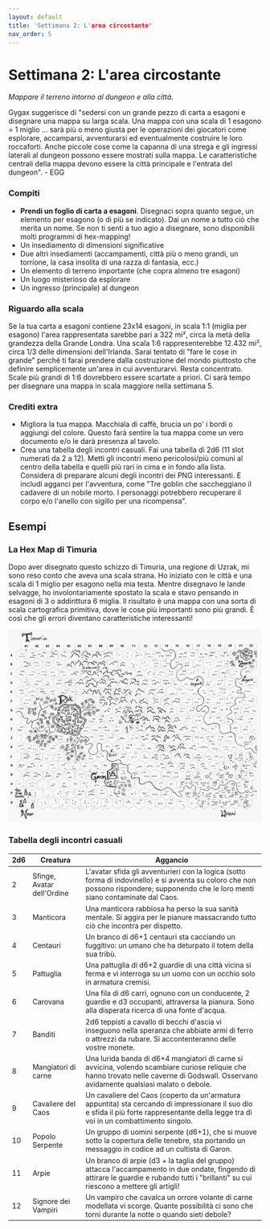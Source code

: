 ```yaml
---
layout: default
title: 'Settimana 2: L'area circostante'
nav_order: 5
---
```


# Settimana 2: L'area circostante

*Mappare il terreno intorno al dungeon e alla città.*

Gygax suggerisce di "sedersi con un grande pezzo di carta a esagoni e disegnare una mappa su larga scala. Una mappa con una scala di 1 esagono = 1 miglio ... sarà più o meno giusta per le operazioni dei giocatori come esplorare, accamparsi, avventurarsi ed eventualmente costruire le loro roccaforti. Anche piccole cose come la capanna di una strega e gli ingressi laterali al dungeon possono essere mostrati sulla mappa. Le caratteristiche centrali della mappa devono essere la città principale e l'entrata del dungeon". - EGG

### Compiti
- **Prendi un foglio di carta a esagoni**. Disegnaci sopra quanto segue, un elemento per esagono (o di più se indicato). Dai un nome a tutto ciò che merita un nome. Se non ti senti a tuo agio a disegnare, sono disponibili molti programmi di hex-mapping!
- Un insediamento di dimensioni significative
- Due altri insediamenti (accampamenti, città più o meno grandi, un torrione, la casa insolita di una razza di fantasia, ecc.)
- Un elemento di terreno importante (che copra almeno tre esagoni)
- Un luogo misterioso da esplorare
- Un ingresso (principale) al dungeon

### Riguardo alla scala
Se la tua carta a esagoni contiene 23x14 esagoni, in scala 1:1 (miglia per esagono) l'area rappresentata sarebbe pari a 322 mi², circa la metà della grandezza della Grande Londra. Una scala 1:6 rappresenterebbe 12.432 mi², circa 1/3 delle dimensioni dell'Irlanda. Sarai tentato di "fare le cose in grande" perché ti farai prendere dalla costruzione del mondo piuttosto che definire semplicemente un'area in cui avventurarvi. Resta concentrato. Scale più grandi di 1:6 dovrebbero essere scartate a priori. Ci sarà tempo per disegnare una mappa in scala maggiore nella settimana 5.

### Crediti extra
- Migliora la tua mappa. Macchiala di caffè, brucia un po' i bordi o aggiungi del colore. Questo farà sentire la tua mappa come un vero documento e/o le darà presenza al tavolo.
- Crea una tabella degli incontri casuali. Fai una tabella di 2d6 (11 slot numerati da 2 a 12). Metti gli incontri meno pericolosi/più comuni al centro della tabella e quelli più rari in cima e in fondo alla lista. Considera di preparare alcuni degli incontri dei PNG interessanti. E includi agganci per l'avventura, come "Tre goblin che saccheggiano il cadavere di un nobile morto. I personaggi potrebbero recuperare il corpo e/o l'anello con sigillo per una ricompensa".

## Esempi

### La Hex Map di Timuria
Dopo aver disegnato questo schizzo di Timuria, una regione di Uzrak, mi sono reso conto che aveva una scala strana. Ho iniziato con le città e una scala di 1 miglio per esagono nella mia testa. Mentre disegnavo le lande selvagge, ho involontariamente spostato la scala e stavo pensando in esagoni di 3 o addirittura 6 miglia. Il risultato è una mappa con una sorta di scala cartografica primitiva, dove le cose più importanti sono più grandi. È così che gli errori diventano caratteristiche interessanti!

![Timura Hex Map](img/timuria.png)

### Tabella degli incontri casuali

| 2d6 | Creatura                   | Aggancio                                                                                                                                                                                  |
|-----|----------------------------|-------------------------------------------------------------------------------------------------------------------------------------------------------------------------------------------|
| 2   | Sfinge, Avatar dell'Ordine | L'avatar sfida gli avventurieri con la logica (sotto forma di indovinello) e si avventa su coloro che non possono rispondere; supponendo che le loro menti siano contaminate dal Caos.    |
| 3   | Manticora                  | Una manticora rabbiosa ha perso la sua sanità mentale. Si aggira per le pianure massacrando tutto ciò che incontra per dispetto.                                                          |
| 4   | Centauri                   | Un branco di d6+1 centauri sta cacciando un fuggitivo: un umano che ha deturpato il totem della sua tribù.                                                                                |
| 5   | Pattuglia                  | Una pattuglia di d6+2 guardie di una città vicina si ferma e vi interroga su un uomo con un occhio solo in armatura cremisi.                                                              |
| 6   | Carovana                   | Una fila di d6 carri, ognuno con un conducente, 2 guardie e d3 occupanti, attraversa la pianura. Sono alla disperata ricerca di una fonte d'acqua.                                        |
| 7   | Banditi                    | 2d6 teppisti a cavallo di becchi d'ascia vi inseguono nella speranza che abbiate armi di ferro o attrezzi da rubare. Si accontenteranno delle vostre monete.                              |
| 8   | Mangiatori di carne        | Una lurida banda di d6+4 mangiatori di carne si avvicina, volendo scambiare curiose reliquie che hanno trovato nelle caverne di Godswall. Osservano avidamente qualsiasi malato o debole. |
| 9   | Cavaliere del Caos         | Un cavaliere del Caos (coperto da un'armatura appuntita) sta cercando di impressionare il suo dio e sfida il più forte rappresentante della legge tra di voi in un combattimento singolo. |
| 10  | Popolo Serpente            | Un gruppo di uomini serpente (d6+1), che si muove sotto la copertura delle tenebre, sta portando un messaggio in codice ad un cultista di Garon.                                          |
| 11  | Arpie                      | Un branco di arpie (d3 + la taglia del gruppo) attacca l'accampamento in due ondate, fingendo di attirare le guardie e rubando tutti i "brillanti" su cui riescono a mettere gli artigli! |
| 12  | Signore dei Vampiri        | Un vampiro che cavalca un orrore volante di carne modellata vi scorge. Quante possibilità ci sono che torni durante la notte o quando sieti debole?                                       |